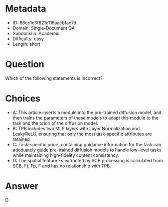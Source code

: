 # Metadata

- ID: 66ec1e3f821e116aacb1ae7d
- Domain: Single-Document QA
- Subdomain: Academic
- Difficulty: easy
- Length: short

# Question

Which of the following statements is incorrect?

# Choices

- A: This article inserts a module into the pre-trained diffusion model, and then trains the parameters of these models to adapt this module to the task and the priori of the diffusion model.
- B: TPB includes two MLP layers with Layer Normalization and LeakyReLU, ensuring that only the most task-specific attributes are retained
- C: Task-specific priors containing guidance information for the task can adequately guide pre-trained diffusion models to handle low-level tasks while maintaining high-fidelity content consistency.
- D: The spatial feature Fs extracted by SCB processing is calculated from SCB, Ft, Fp, F and has no relationship with TPB.

# Answer

D
